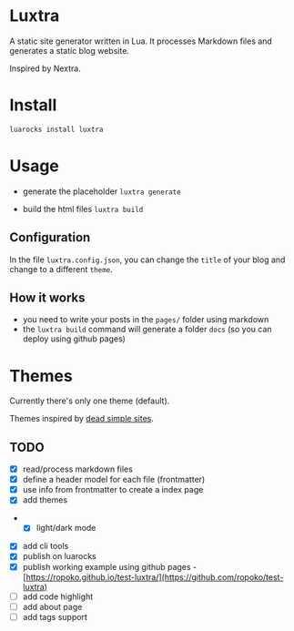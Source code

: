 # Luxtra
A static site generator written in Lua. It processes Markdown files and generates a static blog website.

Inspired by Nextra.

# Install
```bash
luarocks install luxtra
```

# Usage
- generate the placeholder
`luxtra generate`

- build the html files
`luxtra build`

## Configuration
In the file `luxtra.config.json`, you can change the `title` of your blog and change to a different `theme`.

## How it works
- you need to write your posts in the `pages/` folder using markdown
- the `luxtra build` command will generate a folder `docs` (so you can deploy using github pages)

# Themes
Currently there's only one theme (default).

Themes inspired by [dead simple sites](https://deadsimplesites.com/).


## TODO
- [x] read/process markdown files
- [x] define a header model for each file (frontmatter)
- [x] use info from frontmatter to create a index page
- [x] add themes
- - [x] light/dark mode
- [x] add cli tools
- [x] publish on luarocks
- [x] publish working example using github pages - [https://ropoko.github.io/test-luxtra/](https://github.com/ropoko/test-luxtra)
- [ ] add code highlight
- [ ] add about page
- [ ] add tags support
